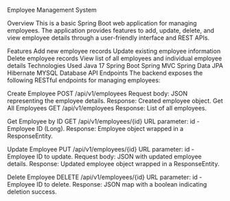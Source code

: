 Employee Management System 

Overview
This is a basic Spring Boot web application for managing employees. The application provides features to add, update, delete, and view employee details through a user-friendly interface and REST APIs.

Features
Add new employee records
Update existing employee information
Delete employee records
View list of all employees and individual employee details
Technologies Used
Java 17
Spring Boot
Spring MVC
Spring Data JPA
Hibernate
MYSQL Database
API Endpoints The backend exposes the following RESTful endpoints for managing employees:

Create Employee POST /api/v1/employees Request body: JSON representing the employee details. Response: Created employee object.
Get All Employees GET /api/v1/employees Response: List of all employees.

Get Employee by ID GET /api/v1/employees/{id} URL parameter: id - Employee ID (Long). Response: Employee object wrapped in a ResponseEntity.

Update Employee PUT /api/v1/employees/{id} URL parameter: id - Employee ID to update. Request body: JSON with updated employee details. Response: Updated employee object wrapped in a ResponseEntity.

Delete Employee DELETE /api/v1/employees/{id} URL parameter: id - Employee ID to delete. Response: JSON map with a boolean indicating deletion success.